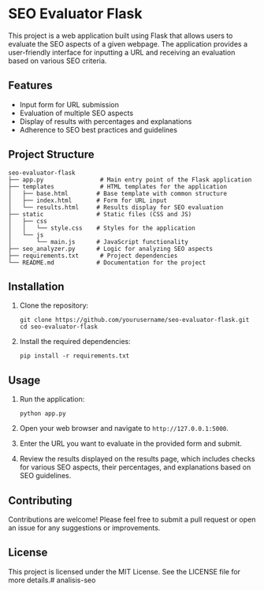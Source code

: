 # SEO Evaluator Flask

This project is a web application built using Flask that allows users to evaluate the SEO aspects of a given webpage. The application provides a user-friendly interface for inputting a URL and receiving an evaluation based on various SEO criteria.

## Features

- Input form for URL submission
- Evaluation of multiple SEO aspects
- Display of results with percentages and explanations
- Adherence to SEO best practices and guidelines

## Project Structure

```
seo-evaluator-flask
├── app.py                # Main entry point of the Flask application
├── templates             # HTML templates for the application
│   ├── base.html        # Base template with common structure
│   ├── index.html       # Form for URL input
│   └── results.html     # Results display for SEO evaluation
├── static               # Static files (CSS and JS)
│   ├── css
│   │   └── style.css    # Styles for the application
│   └── js
│       └── main.js      # JavaScript functionality
├── seo_analyzer.py      # Logic for analyzing SEO aspects
├── requirements.txt      # Project dependencies
└── README.md            # Documentation for the project
```

## Installation

1. Clone the repository:
   ```
   git clone https://github.com/yourusername/seo-evaluator-flask.git
   cd seo-evaluator-flask
   ```

2. Install the required dependencies:
   ```
   pip install -r requirements.txt
   ```

## Usage

1. Run the application:
   ```
   python app.py
   ```

2. Open your web browser and navigate to `http://127.0.0.1:5000`.

3. Enter the URL you want to evaluate in the provided form and submit.

4. Review the results displayed on the results page, which includes checks for various SEO aspects, their percentages, and explanations based on SEO guidelines.

## Contributing

Contributions are welcome! Please feel free to submit a pull request or open an issue for any suggestions or improvements.

## License

This project is licensed under the MIT License. See the LICENSE file for more details.# analisis-seo
